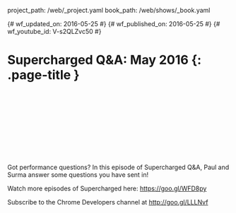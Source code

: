 project_path: /web/_project.yaml
book_path: /web/shows/_book.yaml

{# wf_updated_on: 2016-05-25 #}
{# wf_published_on: 2016-05-25 #}
{# wf_youtube_id: V-s2QLZvc50 #}

# Supercharged Q&A: May 2016 {: .page-title }


<div class="video-wrapper">
  <iframe class="devsite-embedded-youtube-video" data-video-id="V-s2QLZvc50"
          data-autohide="1" data-showinfo="0" frameborder="0" allowfullscreen>
  </iframe>
</div>


Got performance questions? In this episode of Supercharged Q&A, Paul and Surma answer some questions you have sent in!

Watch more episodes of Supercharged here: https://goo.gl/WFD8py

Subscribe to the Chrome Developers channel at http://goo.gl/LLLNvf

